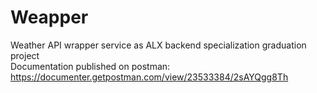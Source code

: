 # Weapper
Weather API wrapper service as ALX backend specialization graduation project  
Documentation published on postman: https://documenter.getpostman.com/view/23533384/2sAYQgg8Th

